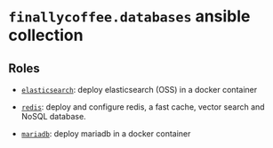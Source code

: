 # `finallycoffee.databases` ansible collection

## Roles

- [`elasticsearch`](roles/elasticsearch/README.md): deploy
  elasticsearch (OSS) in a docker container

- [`redis`](roles/redis/README.md): deploy and configure redis,
  a fast cache, vector search and NoSQL database.

- [`mariadb`](roles/mariadb/README.md): deploy mariadb
  in a docker container
